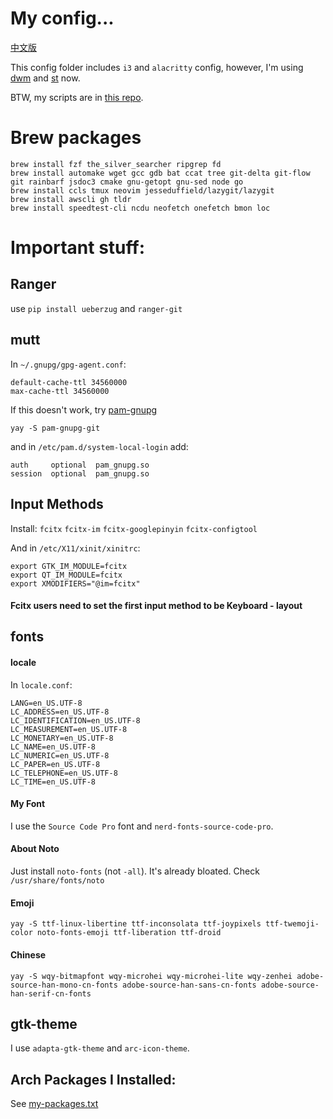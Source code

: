 # My config...

[中文版](./README_cn.md)

This config folder includes `i3` and `alacritty` config, however, I'm using [dwm](https://github.com/theniceboy/dwm) and [st](https://github.com/theniceboy/st) now.

BTW, my scripts are in [this repo](https://github.com/theniceboy/scripts).

# Brew packages
```
brew install fzf the_silver_searcher ripgrep fd
brew install automake wget gcc gdb bat ccat tree git-delta git-flow git rainbarf jsdoc3 cmake gnu-getopt gnu-sed node go
brew install ccls tmux neovim jesseduffield/lazygit/lazygit
brew install awscli gh tldr
brew install speedtest-cli ncdu neofetch onefetch bmon loc
```

# Important stuff:
## Ranger
use `pip install ueberzug` and `ranger-git`

## mutt
In `~/.gnupg/gpg-agent.conf`:
```
default-cache-ttl 34560000
max-cache-ttl 34560000
```
If this doesn't work, try [pam-gnupg](https://github.com/cruegge/pam-gnupg)
```
yay -S pam-gnupg-git
```
and in `/etc/pam.d/system-local-login` add:
```
auth     optional  pam_gnupg.so
session  optional  pam_gnupg.so
```

## Input Methods
Install: `fcitx` `fcitx-im` `fcitx-googlepinyin` `fcitx-configtool`

And in `/etc/X11/xinit/xinitrc`:
```
export GTK_IM_MODULE=fcitx
export QT_IM_MODULE=fcitx
export XMODIFIERS="@im=fcitx"
```

#### Fcitx users need to set the first input method to be Keyboard - layout

## fonts
#### locale
In `locale.conf`:
```
LANG=en_US.UTF-8
LC_ADDRESS=en_US.UTF-8
LC_IDENTIFICATION=en_US.UTF-8
LC_MEASUREMENT=en_US.UTF-8
LC_MONETARY=en_US.UTF-8
LC_NAME=en_US.UTF-8
LC_NUMERIC=en_US.UTF-8
LC_PAPER=en_US.UTF-8
LC_TELEPHONE=en_US.UTF-8
LC_TIME=en_US.UTF-8
```

#### My Font
I use the `Source Code Pro` font and `nerd-fonts-source-code-pro`.

#### About Noto
Just install `noto-fonts` (not `-all`). It's already bloated. Check `/usr/share/fonts/noto`

#### Emoji
```
yay -S ttf-linux-libertine ttf-inconsolata ttf-joypixels ttf-twemoji-color noto-fonts-emoji ttf-liberation ttf-droid
```

#### Chinese
```
yay -S wqy-bitmapfont wqy-microhei wqy-microhei-lite wqy-zenhei adobe-source-han-mono-cn-fonts adobe-source-han-sans-cn-fonts adobe-source-han-serif-cn-fonts
```

## gtk-theme
I use `adapta-gtk-theme` and `arc-icon-theme`.

## Arch Packages I Installed:
See [my-packages.txt](https://github.com/theniceboy/.config/blob/master/my-packages.txt)
